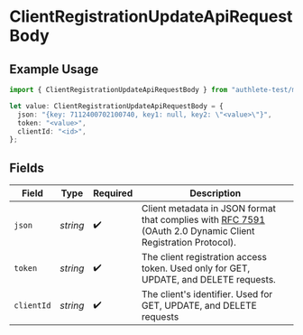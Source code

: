 # ClientRegistrationUpdateApiRequestBody

## Example Usage

```typescript
import { ClientRegistrationUpdateApiRequestBody } from "authlete-test/models/operations";

let value: ClientRegistrationUpdateApiRequestBody = {
  json: "{key: 7112400702100740, key1: null, key2: \"<value>\"}",
  token: "<value>",
  clientId: "<id>",
};
```

## Fields

| Field                                                                                                                                                          | Type                                                                                                                                                           | Required                                                                                                                                                       | Description                                                                                                                                                    |
| -------------------------------------------------------------------------------------------------------------------------------------------------------------- | -------------------------------------------------------------------------------------------------------------------------------------------------------------- | -------------------------------------------------------------------------------------------------------------------------------------------------------------- | -------------------------------------------------------------------------------------------------------------------------------------------------------------- |
| `json`                                                                                                                                                         | *string*                                                                                                                                                       | :heavy_check_mark:                                                                                                                                             | Client metadata in JSON format that complies with [RFC 7591](https://datatracker.ietf.org/doc/html/rfc7591)<br/>(OAuth 2.0 Dynamic Client Registration Protocol).<br/> |
| `token`                                                                                                                                                        | *string*                                                                                                                                                       | :heavy_check_mark:                                                                                                                                             | The client registration access token. Used only for GET, UPDATE, and DELETE requests.<br/>                                                                     |
| `clientId`                                                                                                                                                     | *string*                                                                                                                                                       | :heavy_check_mark:                                                                                                                                             | The client's identifier. Used for GET, UPDATE, and DELETE requests<br/>                                                                                        |